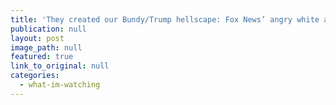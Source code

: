 ```yaml
---
title: 'They created our Bundy/Trump hellscape: Fox News’ angry white audience will destroy us yet'
publication: null
layout: post
image_path: null
featured: true
link_to_original: null
categories:
  - what-im-watching
---
```

